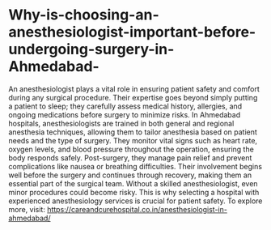 # Why-is-choosing-an-anesthesiologist-important-before-undergoing-surgery-in-Ahmedabad-

An anesthesiologist plays a vital role in ensuring patient safety and comfort during any surgical procedure. Their expertise goes beyond simply putting a patient to sleep; they carefully assess medical history, allergies, and ongoing medications before surgery to minimize risks. In Ahmedabad hospitals, anesthesiologists are trained in both general and regional anesthesia techniques, allowing them to tailor anesthesia based on patient needs and the type of surgery. They monitor vital signs such as heart rate, oxygen levels, and blood pressure throughout the operation, ensuring the body responds safely. Post-surgery, they manage pain relief and prevent complications like nausea or breathing difficulties. Their involvement begins well before the surgery and continues through recovery, making them an essential part of the surgical team. Without a skilled anesthesiologist, even minor procedures could become risky. This is why selecting a hospital with experienced anesthesiology services is crucial for patient safety. To explore more, visit:
https://careandcurehospital.co.in/anesthesiologist-in-ahmedabad/
